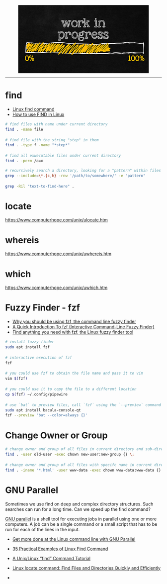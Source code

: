 <!--
Maintainer:   jeffskinnerbox@yahoo.com / www.jeffskinnerbox.me
Version:      0.0.0
-->


<div align="center">
<img src="https://raw.githubusercontent.com/jeffskinnerbox/blog/main/content/images/banners-bkgrds/work-in-progress.jpg" title="These materials require additional work and are not ready for general use." align="center" width=420px height=219px>
</div>


-----



# find
* [Linux find command](https://www.computerhope.com/unix/ufind.htm)
* [How to use FIND in Linux](https://opensource.com/article/18/4/how-use-find-linux)

```bash
# find files with name under current directory
find . -name file

# find file with the string "step" in them
find . -type f -name "*step*"

# find all exwecutable files under current directory
find . -perm /a=x
```

```bash
# recursively search a directory, looking for a "pattern" within files which have .c or .h extensions
grep --include=\*.{c,h} -rnw '/path/to/somewhere/' -e "pattern"

grep -Ril "text-to-find-here" .
```

# locate
https://www.computerhope.com/unix/ulocate.htm

# whereis
https://www.computerhope.com/unix/uwhereis.htm

# which
https://www.computerhope.com/unix/uwhich.htm

# Fuzzy Finder - fzf
* [Why you should be using fzf, the command line fuzzy finder](https://www.freecodecamp.org/news/fzf-a-command-line-fuzzy-finder-missing-demo-a7de312403ff/)
* [A Quick Introduction To fzf (Interactive Command-Line Fuzzy Finder)](https://www.linuxuprising.com/2021/03/a-quick-introduction-to-fzf-interactive.html)
* [Find anything you need with fzf, the Linux fuzzy finder tool](https://www.redhat.com/sysadmin/fzf-linux-fuzzy-finder)

```bash
# install fuzzy finder
sudo apt install fzf

# interactive execution of fzf
fzf

# you could use fzf to obtain the file name and pass it to vim
vim $(fzf)

# you could use it to copy the file to a different location
cp $(fzf) ~/.config/pipewire

# use `bat` to preview files, call `fzf` using the `--preview` command line flag
sudo apt install bacula-console-qt
fzf --preview 'bat --color=always {}'
```

# Change Owner or Group

```bash
# change owner and group of all files in current directory and sub-directory
find . -user old-user -exec chown new-user:new-group {} \;

# change owner and group of all files with specifc name in current directory and sub-directory
find . -iname '*.html' -user www-data -exec chown www-data:www-data {} \;
```

# GNU Parallel
Sometimes we use find on deep and complex directory structures.
Such searches can run for a long time.
Can we speed up the find command?

[GNU parallel][01] is a shell tool for executing jobs in parallel using one or more computers.
A job can be a single command or a small script that has to be run for each of the lines in the input.

* [Get more done at the Linux command line with GNU Parallel](https://opensource.com/article/18/5/gnu-parallel)




* [35 Practical Examples of Linux Find Command](http://www.tecmint.com/35-practical-examples-of-linux-find-command/)
* [A Unix/Linux “find” Command Tutorial](http://content.hccfl.edu/pollock/Unix/FindCmd.htm)
* [Linux locate command: Find Files and Directories Quickly and Efficiently](http://www.if-not-true-then-false.com/2010/linux-locate-command-find-files-and-directories-quickly-and-efficiently/)
* []()


[01]:https://www.gnu.org/software/parallel/
